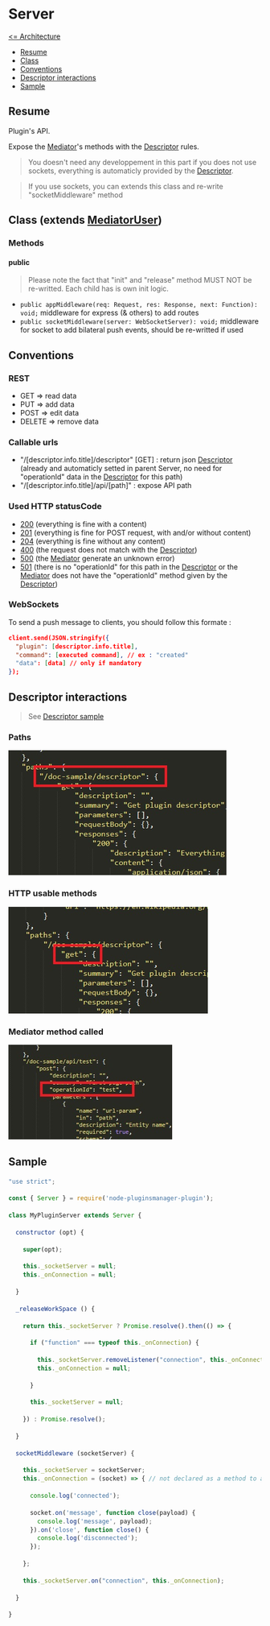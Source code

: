 # Server

[<= Architecture](./architecture.md)

* [Resume](#resume)
* [Class](#class-extends-mediatoruser)
* [Conventions](#conventions)
* [Descriptor interactions](#descriptor-interactions)
* [Sample](#sample)

## Resume

Plugin's API.

Expose the [Mediator](./Mediator.md)'s methods with the [Descriptor](./Descriptor.md) rules.

> You doesn't need any developpement in this part if you does not use sockets, everything is automaticly provided by the [Descriptor](./Descriptor.md).

> If you use sockets, you can extends this class and re-write "socketMiddleware" method

## Class (extends [MediatorUser](./MediatorUser.md))

### Methods

#### public

> Please note the fact that "init" and "release" method MUST NOT be re-writted. Each child has is own init logic.

  * ``` public appMiddleware(req: Request, res: Response, next: Function): void; ``` middleware for express (& others) to add routes
  * ``` public socketMiddleware(server: WebSocketServer): void; ``` middleware for socket to add bilateral push events, should be re-writted if used

## Conventions

### REST

  * GET => read data
  * PUT => add data
  * POST => edit data
  * DELETE => remove data

### Callable urls

  * "/[descriptor.info.title]/descriptor" [GET] : return json [Descriptor](./Descriptor.md) (already and automaticly setted in parent Server, no need for "operationId" data in the [Descriptor](./Descriptor.md) for this path)
  * "/[descriptor.info.title]/api/[path]" : expose API path

### Used HTTP statusCode

  * [200](https://developer.mozilla.org/fr/docs/Web/HTTP/Status/200) (everything is fine with a content)
  * [201](https://developer.mozilla.org/fr/docs/Web/HTTP/Status/201) (everything is fine for POST request, with and/or without content)
  * [204](https://developer.mozilla.org/fr/docs/Web/HTTP/Status/204) (everything is fine without any content)
  * [400](https://developer.mozilla.org/fr/docs/Web/HTTP/Status/400) (the request does not match with the [Descriptor](./Descriptor.md))
  * [500](https://developer.mozilla.org/fr/docs/Web/HTTP/Status/500) (the [Mediator](./Mediator.md) generate an unknown error)
  * [501](https://developer.mozilla.org/fr/docs/Web/HTTP/Status/501) (there is no "operationId" for this path in the [Descriptor](./Descriptor.md) or the [Mediator](./Mediator.md) does not have the "operationId" method given by the [Descriptor](./Descriptor.md))

### WebSockets

To send a push message to clients, you should follow this formate :
```json
client.send(JSON.stringify({
  "plugin": [descriptor.info.title],
  "command": [executed command], // ex : "created"
  "data": [data] // only if mandatory
});
```

## Descriptor interactions

> See [Descriptor sample](./Descriptor.json)

### Paths

![Descriptor interaction](./pictures/Server_DescriptorInteraction_1.jpg)

### HTTP usable methods

![Descriptor interaction](./pictures/Server_DescriptorInteraction_2.jpg)

### Mediator method called

![Descriptor interaction](./pictures/Mediator_DescriptorInteraction_1.jpg)

## Sample

```javascript
"use strict";

const { Server } = require('node-pluginsmanager-plugin');

class MyPluginServer extends Server {

  constructor (opt) {

    super(opt);

    this._socketServer = null;
    this._onConnection = null;

  }

  _releaseWorkSpace () {

    return this._socketServer ? Promise.resolve().then(() => {

      if ("function" === typeof this._onConnection) {

        this._socketServer.removeListener("connection", this._onConnection);
        this._onConnection = null;

      }

      this._socketServer = null;

    }) : Promise.resolve();

  }

  socketMiddleware (socketServer) {

    this._socketServer = socketServer;
    this._onConnection = (socket) => { // not declared as a method to avoid "this" reference problems

      console.log('connected');

      socket.on('message', function close(payload) {
        console.log('message', payload);
      }).on('close', function close() {
        console.log('disconnected');
      });

    };

    this._socketServer.on("connection", this._onConnection);

  }

}
```
